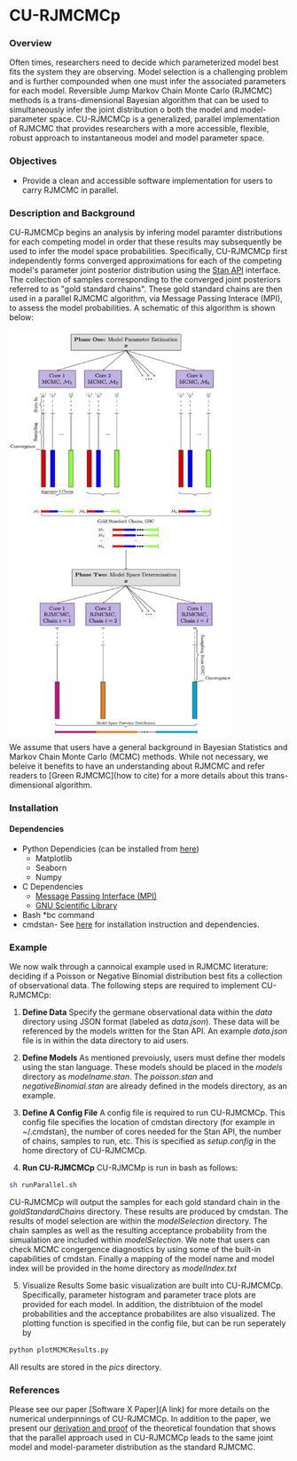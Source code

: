 # CU-RJMCMCp 

### Overview 
Often times, researchers need to decide which parameterized model best fits the system they are observing. Model selection is a challenging problem and is further compounded when one must infer the associated parameters for each model. Reversible Jump Markov Chain Monte Carlo (RJMCMC) methods is a trans-dimensional Bayesian algorithm that can be used to simultaneously infer the joint distribution o both the model and model-parameter space. CU-RJMCMCp is a generalized, parallel implementation of RJMCMC that provides researchers with a more accessible, flexible, robust approach to instantaneous model and model parameter space. 

### Objectives 
* Provide a clean and accessible software implementation for users to carry RJMCMC in parallel. 

### Description and Background
CU-RJMCMCp begins an analysis by infering model paramter distributions for each competing model in order that these results may subsequently be used to infer the model space probabilities. Specifically, CU-RJMCMCp first independently forms converged approximations for each of the competing model's parameter joint posterior distribution using the [Stan API](https://mc-stan.org/) interface. The collection of samples corresponding to the converged joint posteriors referred to as "gold standard chains". These gold standard chains are then used in a parallel RJMCMC algorithm, via Message Passing Interace (MPI), to assess the model probabilities. A schematic of this algorithm is shown below: 

<img src="docs/rjmcmcDiagram/rjmcmcDiagram.png" align="center" width="400" />

We assume that users have a general background in Bayesian Statistics and Markov Chain Monte Carlo (MCMC) methods. While not necessary, we beleive it benefits to have an understanding about RJMCMC and refer readers to [Green RJMCMC](how to cite) for a more details about this trans-dimensional algorithm. 

### Installation 
#### Dependencies 
* Python Dependicies (can be installed from [here](https://www.scipy.org/install.html))
	* Matplotlib 
 	* Seaborn
	* Numpy 
* C Dependencies 
	* [Message Passing Interface (MPI)](https://www.open-mpi.org/)
	* [GNU Scientific Library](https://www.gnu.org/software/gsl/)
* Bash
	*bc command 
* cmdstan- See [here](https://mc-stan.org/docs/2_24/cmdstan-guide/cmdstan-installation.html#git-clone.section)  for installation instruction and dependencies. 

### Example 
We now walk through a cannoical example used in RJMCMC literature: deciding if a Poisson or Negative Binomial distribution best fits a collection of observational data. The following steps are required to implement CU-RJMCMCp:

1. **Define Data** 
	Specify the germane observational data within the *data* directory using JSON format (labeled as *data.json*). These data will be referenced by the models written for the Stan API. An example *data.json* file is in within the data directory to aid users. 

2. **Define Models**
	As mentioned prevoiusly, users must define ther models using the stan language. These models should be placed in the *models* directory as *modelname.stan*. The *poisson.stan* and *negativeBinomial.stan* are already defined in the models directory, as an example. 

3. **Define A Config File** 
	A config file is required to run CU-RJMCMCp. This config file specifies the location of cmdstan directory (for example in ~/.cmdstan), the number of cores needed for the Stan API, the number of chains, samples to run, etc. This is specified as *setup.config* in the home directory of CU-RJMCMCp. 

4. **Run CU-RJMCMCp** 
CU-RJMCMp is run in bash as follows:

```bash
sh runParallel.sh
```

CU-RJMCMCp will output the samples for each gold standard chain in the *goldStandardChains* directory. These results are produced by cmdstan. The results of model selection are within the *modelSelection* directory. The chain samples as well as the resulting acceptance probability from the simualation are included within *modelSelection*. We note that users can check MCMC congergence diagnostics by using some of the built-in capabilities of cmdstan. Finally a mapping of the model name and model index will be provided in the home directory as *modelIndex.txt*

5. Visualize Results
Some basic visualization are built into CU-RJMCMCp. Specifically, parameter histogram and parameter trace plots are provided for each model. In addition, the distribtuion of the model probabilities and the acceptance probabilites are also visualized. The plotting function is specified in the config file, but can be run seperately by 

```bash
python plotMCMCResults.py
```

All results are stored in the *pics* directory. 

### References 
Please see our paper [Software X Paper](A link) for more details on the numerical underpinnings of CU-RJMCMCp. In addition to the paper, we present our [derivation and proof](hhttps://github.com/jtchavisIII/CU-RJMCMCp/blob/master/docs/CU_RJMCMCp_Theoretical_Underpinnings.pdf) of the theoretical foundation that shows that the parallel approach used in CU-RJMCMCp leads to the same joint model and model-parameter distribution as the standard RJMCMC.
